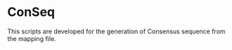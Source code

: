 # ConSeq
This scripts are developed for the generation of Consensus sequence from the mapping file.
